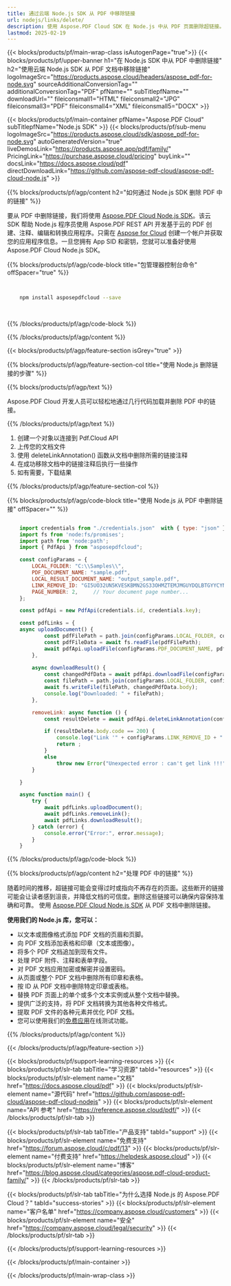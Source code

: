 ```yaml
---
title: 通过云端 Node.js SDK 从 PDF 中移除链接
url: nodejs/links/delete/
description: 使用 Aspose.PDF Cloud SDK 在 Node.js 中从 PDF 页面删除超链接。
lastmod: 2025-02-19
---
```


{{< blocks/products/pf/main-wrap-class isAutogenPage="true">}}
{{< blocks/products/pf/upper-banner h1="在 Node.js SDK 中从 PDF 中删除链接" h2="使用云端 Node.js SDK 从 PDF 文档中移除链接" logoImageSrc="https://products.aspose.cloud/headers/aspose_pdf-for-node.svg" sourceAdditionalConversionTag="" additionalConversionTag="PDF" pfName="" subTitlepfName="" downloadUrl="" fileiconsmall1="HTML" fileiconsmall2="JPG" fileiconsmall3="PDF" fileiconsmall4="XML" fileiconsmall5="DOCX" >}}

{{< blocks/products/pf/main-container pfName="Aspose.PDF Cloud" subTitlepfName="Node.js SDK" >}}
{{< blocks/products/pf/sub-menu logoImageSrc="https://products.aspose.cloud/sdk/aspose_pdf-for-node.svg"
autoGeneratedVersion="true"
liveDemosLink="https://products.aspose.app/pdf/family/" PricingLink="https://purchase.aspose.cloud/pricing" buyLink="" docsLink="https://docs.aspose.cloud/pdf"  directDownloadLink="https://github.com/aspose-pdf-cloud/aspose-pdf-cloud-node.js" >}}

{{% blocks/products/pf/agp/content h2="如何通过 Node.js SDK 删除 PDF 中的链接" %}}

要从 PDF 中删除链接，我们将使用
[Aspose.PDF Cloud Node.js SDK](https://products.aspose.cloud/pdf/nodejs/)。该云 SDK 帮助 Node.js 程序员使用 Aspose.PDF REST API 开发基于云的 PDF 创建、注释、编辑和转换应用程序。只需在 [Aspose for Cloud](https://dashboard.aspose.cloud/#/apps) 创建一个帐户并获取您的应用程序信息。一旦您拥有 App SID 和密钥，您就可以准备好使用 Aspose.PDF Cloud Node.js SDK。

{{% blocks/products/pf/agp/code-block title="包管理器控制台命令" offSpacer="true" %}}

```bash

     
    npm install asposepdfcloud --save
     
     

```

{{% /blocks/products/pf/agp/code-block %}}

{{% /blocks/products/pf/agp/content %}}

{{< blocks/products/pf/agp/feature-section isGrey="true" >}}

{{% blocks/products/pf/agp/feature-section-col title="使用 Node.js 删除链接的步骤" %}}

{{% blocks/products/pf/agp/text %}}

Aspose.PDF Cloud 开发人员可以轻松地通过几行代码加载并删除 PDF 中的链接。

{{% /blocks/products/pf/agp/text %}}

1. 创建一个对象以连接到 Pdf.Cloud API
1. 上传您的文档文件
1. 使用 deleteLinkAnnotation() 函数从文档中删除所需的链接注释
1. 在成功移除文档中的链接注释后执行一些操作
1. 如有需要，下载结果

{{% /blocks/products/pf/agp/feature-section-col %}}


{{% blocks/products/pf/agp/code-block title="使用 Node.js 从 PDF 中删除链接" offSpacer="" %}}

```js

    import credentials from "./credentials.json"  with { type: "json" };    // json-file in this format: { "id": "*****", "key": "*******" }
    import fs from 'node:fs/promises';
    import path from 'node:path';
    import { PdfApi } from "asposepdfcloud";

    const configParams = {
        LOCAL_FOLDER: "C:\\Samples\\",
        PDF_DOCUMENT_NAME: "sample.pdf",
        LOCAL_RESULT_DOCUMENT_NAME: "output_sample.pdf",
        LINK_REMOVE_ID: "GI5UO32UN5KVESKBMN2GS33OHMZTEMJMGUYDQLBTGYYCYNJSGE",
        PAGE_NUMBER: 2,     // Your document page number...
    };

    const pdfApi = new PdfApi(credentials.id, credentials.key);

    const pdfLinks = {
    async uploadDocument() {
            const pdfFilePath = path.join(configParams.LOCAL_FOLDER, configParams.PDF_DOCUMENT_NAME);
            const pdfFileData = await fs.readFile(pdfFilePath);
            await pdfApi.uploadFile(configParams.PDF_DOCUMENT_NAME, pdfFileData);
        },
        
        async downloadResult() {
            const changedPdfData = await pdfApi.downloadFile(configParams.PDF_DOCUMENT_NAME);
            const filePath = path.join(configParams.LOCAL_FOLDER, configParams.LOCAL_RESULT_DOCUMENT_NAME);
            await fs.writeFile(filePath, changedPdfData.body);
            console.log("Downloaded: " + filePath);
        },

        removeLink: async function () {
            const resultDelete = await pdfApi.deleteLinkAnnotation(configParams.PDF_DOCUMENT_NAME, configParams.LINK_REMOVE_ID);

            if (resultDelete.body.code == 200) {
                console.log("Link '" + configParams.LINK_REMOVE_ID + "' was deleted!");
                return ;
            }
            else
                throw new Error("Unexpected error : can't get link !!!");
        }

    }

    async function main() {
        try {
            await pdfLinks.uploadDocument();
            await pdfLinks.removeLink();
            await pdfLinks.downloadResult();
        } catch (error) {
            console.error("Error:", error.message);
        }
    }
```

{{% /blocks/products/pf/agp/code-block %}}

{{% blocks/products/pf/agp/content h2="处理 PDF 中的链接" %}}

随着时间的推移，超链接可能会变得过时或指向不再存在的页面。这些断开的链接可能会让读者感到沮丧，并降低文档的可信度。删除这些链接可以确保内容保持准确和可靠。
使用 [Aspose.PDF Cloud Node.js SDK](https://products.aspose.cloud/pdf/nodejs/) 从 PDF 文档中删除链接。

**使用我们的 Node.js 库，您可以：**

+ 以文本或图像格式添加 PDF 文档的页眉和页脚。
+ 向 PDF 文档添加表格和印章（文本或图像）。
+ 将多个 PDF 文档追加到现有文件。
+ 处理 PDF 附件、注释和表单字段。
+ 对 PDF 文档应用加密或解密并设置密码。
+ 从页面或整个 PDF 文档中删除所有印章和表格。
+ 按 ID 从 PDF 文档中删除特定印章或表格。
+ 替换 PDF 页面上的单个或多个文本实例或从整个文档中替换。
+ 提供广泛的支持，将 PDF 文档转换为其他各种文件格式。
+ 提取 PDF 文件的各种元素并优化 PDF 文档。
+ 您可以使用我们的[免费应用](https://products.aspose.app/pdf/family)在线测试功能。

{{% /blocks/products/pf/agp/content %}}

{{< /blocks/products/pf/agp/feature-section >}}

{{< blocks/products/pf/support-learning-resources >}}
{{< blocks/products/pf/slr-tab tabTitle="学习资源" tabId="resources" >}}
{{< blocks/products/pf/slr-element name="文档" href="https://docs.aspose.cloud/pdf" >}}
{{< blocks/products/pf/slr-element name="源代码" href="https://github.com/aspose-pdf-cloud/aspose-pdf-cloud-nodejs" >}}
{{< blocks/products/pf/slr-element name="API 参考" href="https://reference.aspose.cloud/pdf/" >}}
{{< /blocks/products/pf/slr-tab >}}

{{< blocks/products/pf/slr-tab tabTitle="产品支持" tabId="support" >}}
{{< blocks/products/pf/slr-element name="免费支持" href="https://forum.aspose.cloud/c/pdf/13" >}}
{{< blocks/products/pf/slr-element name="付费支持" href="https://helpdesk.aspose.cloud" >}}
{{< blocks/products/pf/slr-element name="博客" href="https://blog.aspose.cloud/categories/aspose.pdf-cloud-product-family/" >}}
{{< /blocks/products/pf/slr-tab >}}

{{< blocks/products/pf/slr-tab tabTitle="为什么选择 Node.js 的 Aspose.PDF Cloud？" tabId="success-stories" >}}
{{< blocks/products/pf/slr-element name="客户名单" href="https://company.aspose.cloud/customers" >}}
{{< blocks/products/pf/slr-element name="安全" href="https://company.aspose.cloud/legal/security" >}}
{{< /blocks/products/pf/slr-tab >}}

{{< /blocks/products/pf/support-learning-resources >}}

<!-- aboutfile Ends -->

{{< /blocks/products/pf/main-container >}}

{{< /blocks/products/pf/main-wrap-class >}}



